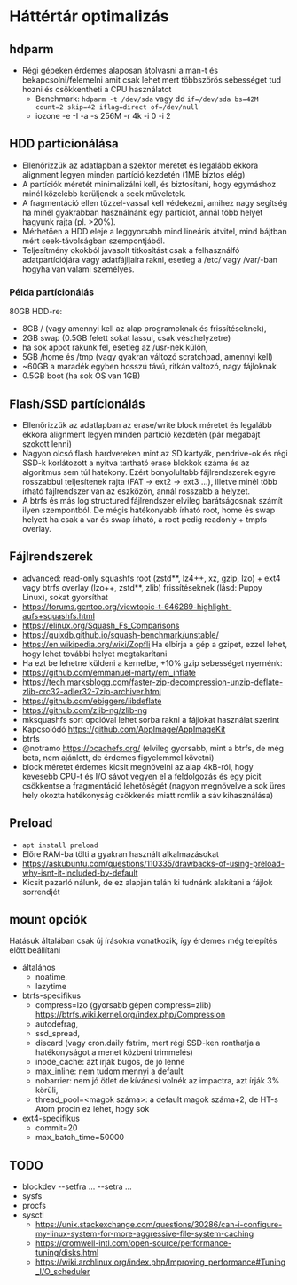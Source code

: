 # Háttértár optimalizás

## hdparm

* Régi gépeken érdemes alaposan átolvasni a man-t és bekapcsolni/felemelni amit csak lehet mert többszörös sebességet tud hozni és csökkentheti a CPU használatot
  * Benchmark: `hdparm -t /dev/sda` vagy dd `if=/dev/sda bs=42M count=2 skip=42 iflag=direct of=/dev/null`
  * iozone -e -I -a -s 256M -r 4k -i 0 -i 2

## HDD particionálása

* Ellenőrizzük az adatlapban a szektor méretet és legalább ekkora alignment legyen minden partíció kezdetén (1MB biztos elég)
* A partíciók méretét minimalizálni kell, és biztosítani, hogy egymáshoz minél közelebb kerüljenek a seek műveletek.
* A fragmentáció ellen tűzzel-vassal kell védekezni, amihez nagy segítség ha minél gyakrabban használnánk egy partíciót, annál több helyet hagyunk rajta (pl. >20%).
* Mérhetően a HDD eleje a leggyorsabb mind lineáris átvitel, mind bájtban mért seek-távolságban szempontjából.
* Teljesítmény okokból javasolt titkosítást csak a felhasználfó adatpartíciójára vagy adatfájljaira rakni, esetleg a /etc/ vagy /var/-ban hogyha van valami személyes.

### Példa partícionálás

80GB HDD-re:

* 8GB / (vagy amennyi kell az alap programoknak és frissítéseknek),
* 2GB swap (0.5GB felett sokat lassul, csak vészhelyzetre)
* ha sok appot rakunk fel, esetleg az /usr-nek külön,
* 5GB /home és /tmp (vagy gyakran változó scratchpad, amennyi kell)
* ~60GB a maradék egyben hosszú távú, ritkán változó, nagy fájloknak
* 0.5GB boot (ha sok OS van 1GB)

## Flash/SSD partícionálás

* Ellenőrizzük az adatlapban az erase/write block méretet és legalább ekkora alignment legyen minden partíció kezdetén (pár megabájt szokott lenni)
* Nagyon olcsó flash hardvereken mint az SD kártyák, pendrive-ok és régi SSD-k korlátozott a nyitva tartható erase blokkok száma és az algoritmus sem túl hatékony. Ezért bonyolultabb fájlrendszerek egyre rosszabbul teljesítenek rajta (FAT -> ext2 -> ext3 ...), illetve minél több írható fájlrendszer van az eszközön, annál rosszabb a helyzet.
* A btrfs és más log structured fájlrendszer elvileg barátságosnak számít ilyen szempontból. De mégis hatékonyabb írható root, home és swap helyett ha csak a var és swap írható, a root pedig readonly + tmpfs overlay.

## Fájlrendszerek

* advanced: read-only squashfs root (zstd**, lz4++, xz, gzip, lzo) + ext4 vagy btrfs overlay (lzo++, zstd**, zlib) frissítéseknek (lásd: Puppy Linux), sokat gyorsíthat
* https://forums.gentoo.org/viewtopic-t-646289-highlight-aufs+squashfs.html
* https://elinux.org/Squash_Fs_Comparisons
* https://quixdb.github.io/squash-benchmark/unstable/
* https://en.wikipedia.org/wiki/Zopfli Ha elbírja a gép a gzipet, ezzel lehet, hogy lehet további helyet megtakarítani
* Ha ezt be lehetne küldeni a kernelbe, +10% gzip sebességet nyernénk:
* https://github.com/emmanuel-marty/em_inflate
* https://tech.marksblogg.com/faster-zip-decompression-unzip-deflate-zlib-crc32-adler32-7zip-archiver.html
* https://github.com/ebiggers/libdeflate
* https://github.com/zlib-ng/zlib-ng
* mksquashfs sort opcióval lehet sorba rakni a fájlokat használat szerint
* Kapcsolódó https://github.com/AppImage/AppImageKit
* btrfs
*  @notramo https://bcachefs.org/ (elvileg gyorsabb, mint a btrfs, de még beta, nem ajánlott, de érdemes figyelemmel követni)
* block méretet érdemes kicsit megnövelni az alap 4kB-ról, hogy kevesebb CPU-t és I/O sávot vegyen el a feldolgozás és egy picit csökkentse a fragmentáció lehetőségét (nagyon megnövelve a sok üres hely okozta hatékonyság csökkenés miatt romlik a sáv kihasználása)

## Preload

* `apt install preload`
* Előre RAM-ba tölti a gyakran használt alkalmazásokat
* https://askubuntu.com/questions/110335/drawbacks-of-using-preload-why-isnt-it-included-by-default
* Kicsit pazarló nálunk, de ez alapján talán ki tudnánk alakítani a fájlok sorrendjét

## mount opciók

Hatásuk általában csak új írásokra vonatkozik, így érdemes még telepítés előtt beállítani

* általános
  * noatime,
  * lazytime
* btrfs-specifikus
  * compress=lzo (gyorsabb gépen compress=zlib) https://btrfs.wiki.kernel.org/index.php/Compression
  * autodefrag,
  * ssd_spread,
  * discard (vagy cron.daily fstrim, mert régi SSD-ken ronthatja a hatékonyságot a menet közbeni trimmelés)
  * inode_cache: azt írják bugos, de jó lenne
  * max_inline: nem tudom mennyi a default
  * nobarrier: nem jó ötlet de kíváncsi volnék az impactra, azt írják 3% körüli,
  * thread_pool=<magok száma>: a default magok száma+2, de HT-s Atom procin ez lehet, hogy sok
* ext4-specifikus
  * commit=20
  * max_batch_time=50000

## TODO

* blockdev --setfra ... --setra ...
* sysfs
* procfs
* sysctl
  * https://unix.stackexchange.com/questions/30286/can-i-configure-my-linux-system-for-more-aggressive-file-system-caching
  * https://cromwell-intl.com/open-source/performance-tuning/disks.html
  * https://wiki.archlinux.org/index.php/Improving_performance#Tuning_I/O_scheduler
